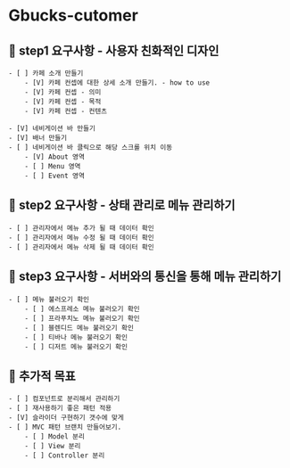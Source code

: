 # Gbucks-cutomer



## 🎯 step1 요구사항 - 사용자 친화적인 디자인
    - [ ] 카페 소개 만들기
        - [V] 카페 컨셉에 대한 상세 소개 만들기. - how to use
        - [V] 카페 컨셉 - 의미
        - [V] 카페 컨셉 - 목적
        - [V] 카페 컨셉 - 컨텐츠

    - [V] 네비게이션 바 만들기 
    - [V] 배너 만들기 
    - [ ] 네비게이션 바 클릭으로 해당 스크롤 위치 이동
        - [V] About 영역
        - [ ] Menu 영역
        - [ ] Event 영역


## 🎯 step2 요구사항 - 상태 관리로 메뉴 관리하기
    - [ ] 관리자에서 메뉴 추가 될 때 데이터 확인
    - [ ] 관리자에서 메뉴 수정 될 때 데이터 확인
    - [ ] 관리자에서 메뉴 삭제 될 때 데이터 확인

## 🎯 step3 요구사항 - 서버와의 통신을 통해 메뉴 관리하기
    - [ ] 메뉴 불러오기 확인
        - [ ] 에스프레소 메뉴 불러오기 확인
        - [ ] 프라푸치노 메뉴 불러오기 확인
        - [ ] 블렌디드 메뉴 불러오기 확인
        - [ ] 티바나 메뉴 불러오기 확인
        - [ ] 디저트 메뉴 불러오기 확인

## 🎯 추가적 목표
    - [ ] 컴포넌트로 분리해서 관리하기
    - [ ] 재사용하기 좋은 패턴 적용
    - [V] 슬라이더 구현하기 갯수에 맞게
    - [ ] MVC 패턴 브랜치 만들어보기.
        - [ ] Model 분리
        - [ ] View 분리
        - [ ] Controller 분리
    